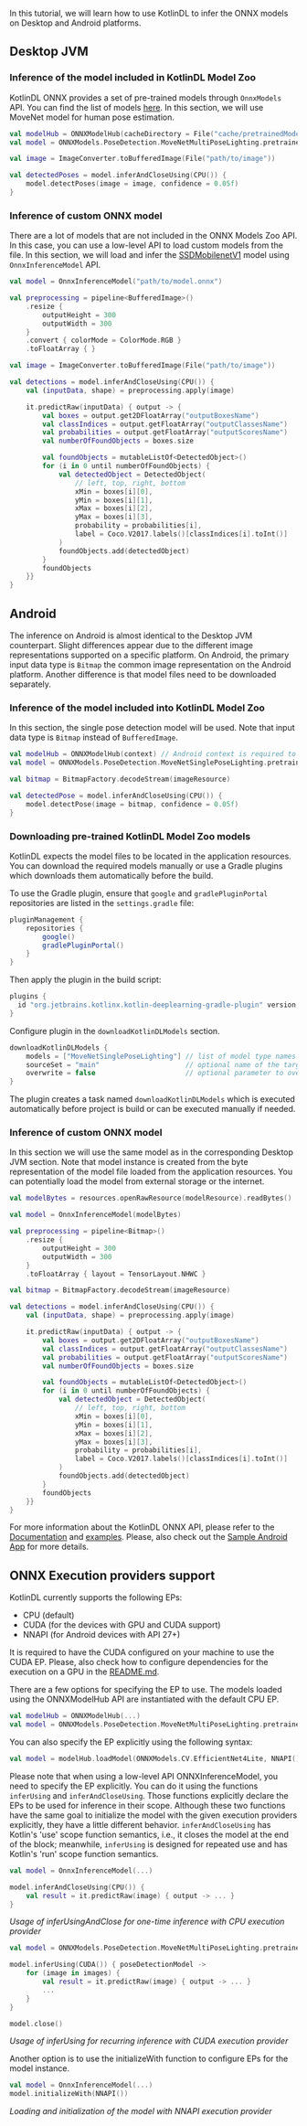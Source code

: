 In this tutorial, we will learn how to use KotlinDL to infer the ONNX models on Desktop and Android platforms.

## Desktop JVM
### Inference of the model included in KotlinDL Model Zoo
KotlinDL ONNX provides a set of pre-trained models through `OnnxModels` API.
You can find the list of models [here](./onnx_model_zoo.md).
In this section, we will use MoveNet model for human pose estimation. 

```kotlin
val modelHub = ONNXModelHub(cacheDirectory = File("cache/pretrainedModels"))
val model = ONNXModels.PoseDetection.MoveNetMultiPoseLighting.pretrainedModel(modelHub)

val image = ImageConverter.toBufferedImage(File("path/to/image"))

val detectedPoses = model.inferAndCloseUsing(CPU()) {
    model.detectPoses(image = image, confidence = 0.05f)
}
```

### Inference of custom ONNX model
There are a lot of models that are not included in the ONNX Models Zoo API.
In this case, you can use a low-level API to load custom models from the file.
In this section, we will load and infer the [SSDMobilenetV1](https://github.com/onnx/models/blob/main/vision/object_detection_segmentation/ssd-mobilenetv1/model/ssd_mobilenet_v1_10.onnx) model using `OnnxInferenceModel` API.

```kotlin
val model = OnnxInferenceModel("path/to/model.onnx")

val preprocessing = pipeline<BufferedImage>()
    .resize {
        outputHeight = 300
        outputWidth = 300
    }
    .convert { colorMode = ColorMode.RGB }
    .toFloatArray { }

val image = ImageConverter.toBufferedImage(File("path/to/image"))

val detections = model.inferAndCloseUsing(CPU()) {
    val (inputData, shape) = preprocessing.apply(image)

    it.predictRaw(inputData) { output -> {
        val boxes = output.get2DFloatArray("outputBoxesName")
        val classIndices = output.getFloatArray("outputClassesName")
        val probabilities = output.getFloatArray("outputScoresName")
        val numberOfFoundObjects = boxes.size

        val foundObjects = mutableListOf<DetectedObject>()
        for (i in 0 until numberOfFoundObjects) {
            val detectedObject = DetectedObject(
                // left, top, right, bottom
                xMin = boxes[i][0],
                yMin = boxes[i][1],
                xMax = boxes[i][2],
                yMax = boxes[i][3],
                probability = probabilities[i],
                label = Coco.V2017.labels()[classIndices[i].toInt()]
            )
            foundObjects.add(detectedObject)
        }
        foundObjects
    }}
}
```

## Android
The inference on Android is almost identical to the Desktop JVM counterpart.
Slight differences appear due to the different image representations supported on a specific platform.
On Android, the primary input data type is `Bitmap` the common image representation on the Android platform. 
Another difference is that model files need to be downloaded separately.

### Inference of the model included into KotlinDL Model Zoo
In this section, the single pose detection model will be used. Note that input data type is `Bitmap` instead of `BufferedImage`.
```kotlin
val modelHub = ONNXModelHub(context) // Android context is required to access the application resources
val model = ONNXModels.PoseDetection.MoveNetSinglePoseLighting.pretrainedModel(modelHub)

val bitmap = BitmapFactory.decodeStream(imageResource)

val detectedPose = model.inferAndCloseUsing(CPU()) {
    model.detectPose(image = bitmap, confidence = 0.05f)
}
```

### Downloading pre-trained KotlinDL Model Zoo models
KotlinDL expects the model files to be located in the application resources.
You can download the required models manually or use a Gradle plugins which downloads them automatically before the build.

To use the Gradle plugin, ensure that `google` and `gradlePluginPortal` repositories are listed in the `settings.gradle` file:
```groovy
pluginManagement {
    repositories {
        google()
        gradlePluginPortal()
    }
}
```

Then apply the plugin in the build script:
```groovy
plugins {
  id "org.jetbrains.kotlinx.kotlin-deeplearning-gradle-plugin" version "[KOTLIN-DL-VERSION]"
}
```

Configure plugin in the `downloadKotlinDLModels` section.
```groovy
downloadKotlinDLModels {
    models = ["MoveNetSinglePoseLighting"] // list of model type names to download
    sourceSet = "main"                     // optional name of the target source set ("main" by default)
    overwrite = false                      // optional parameter to overwrite existing files ("true" by default)
}
```

The plugin creates a task named `downloadKotlinDLModels` which is executed automatically before project is build 
or can be executed manually if needed.

### Inference of custom ONNX model
In this section we will use the same model as in the corresponding Desktop JVM section.
Note that model instance is created from the byte representation of the model file loaded from the application resources.
You can potentially load the model from external storage or the internet.
```kotlin
val modelBytes = resources.openRawResource(modelResource).readBytes()

val model = OnnxInferenceModel(modelBytes)

val preprocessing = pipeline<Bitmap>()
    .resize {
        outputHeight = 300
        outputWidth = 300
    }
    .toFloatArray { layout = TensorLayout.NHWC }

val bitmap = BitmapFactory.decodeStream(imageResource)

val detections = model.inferAndCloseUsing(CPU()) {
    val (inputData, shape) = preprocessing.apply(image)

    it.predictRaw(inputData) { output -> {
        val boxes = output.get2DFloatArray("outputBoxesName")
        val classIndices = output.getFloatArray("outputClassesName")
        val probabilities = output.getFloatArray("outputScoresName")
        val numberOfFoundObjects = boxes.size

        val foundObjects = mutableListOf<DetectedObject>()
        for (i in 0 until numberOfFoundObjects) {
            val detectedObject = DetectedObject(
                // left, top, right, bottom
                xMin = boxes[i][0],
                yMin = boxes[i][1],
                xMax = boxes[i][2],
                yMax = boxes[i][3],
                probability = probabilities[i],
                label = Coco.V2017.labels()[classIndices[i].toInt()]
            )
            foundObjects.add(detectedObject)
        }
        foundObjects
    }}
}
```

For more information about the KotlinDL ONNX API, please refer to the [Documentation](https://kotlin.github.io/kotlindl/) and [examples](https://github.com/Kotlin/kotlindl/tree/master/examples/src/main/kotlin/examples/onnx).
Please, also check out the [Sample Android App](https://github.com/Kotlin/kotlindl-app-sample) for more details.

## ONNX Execution providers support
KotlinDL currently supports the following EPs:
* CPU (default)
* CUDA (for the devices with GPU and CUDA support)
* NNAPI (for Android devices with API 27+)

It is required to have the CUDA configured on your machine to use the CUDA EP.
Please, also check how to configure dependencies for the execution on a GPU in the [README.md](../README.md#running-kotlindl-on-gpu).

There are a few options for specifying the EP to use.
The models loaded using the ONNXModelHub API are instantiated with the default CPU EP.
```kotlin
val modelHub = ONNXModelHub(...)
val model = ONNXModels.PoseDetection.MoveNetMultiPoseLighting.pretrainedModel(modelHub) // default CPU EP is used
```
You can also specify the EP explicitly using the following syntax:
```kotlin
val model = modelHub.loadModel(ONNXModels.CV.EfficientNet4Lite, NNAPI())
```

Please note that when using a low-level API ONNXInferenceModel, you need to specify the EP explicitly.
You can do it using the functions `inferUsing` and `inferAndCloseUsing`.
Those functions explicitly declare the EPs to be used for inference in their scope.
Although these two functions have the same goal to initialize the model with the given
execution providers explicitly, they have a little different behavior.
`inferAndCloseUsing` has Kotlin's 'use' scope function semantics, i.e., it closes the model at the end of the block;
meanwhile, `inferUsing` is designed for repeated use and has Kotlin's 'run' scope function semantics.
```kotlin
val model = OnnxInferenceModel(...)

model.inferAndCloseUsing(CPU()) {
    val result = it.predictRaw(image) { output -> ... }
}
```
<em>Usage of inferUsingAndClose for one-time inference with CPU execution provider</em>
```kotlin
val model = ONNXModels.PoseDetection.MoveNetMultiPoseLighting.pretrainedModel(...)

model.inferUsing(CUDA()) { poseDetectionModel ->
    for (image in images) {
        val result = it.predictRaw(image) { output -> ... }
        ...
    }
}

model.close()
```
<em>Usage of inferUsing for recurring inference with CUDA execution provider</em>

Another option is to use the initializeWith function to configure EPs for the model instance.

```kotlin
val model = OnnxInferenceModel(...)
model.initializeWith(NNAPI())
```
<em>Loading and initialization of the model with NNAPI execution provider</em>



